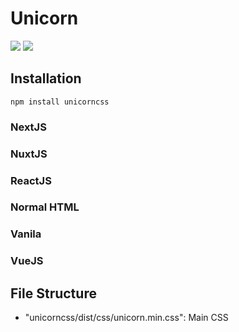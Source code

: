 # Unicorn

![](https://img.shields.io/badge/%F0%9F%A6%84%20UNICORN-PROJECT-pink?style=for-the-badge)   ![](https://img.shields.io/badge/FOXRISE-PROJECT-orange?style=for-the-badge)

## Installation

```shell
npm install unicorncss
```

### NextJS

### NuxtJS

### ReactJS

### Normal HTML

### Vanila

### VueJS


## File Structure

- "unicorncss/dist/css/unicorn.min.css": Main CSS



